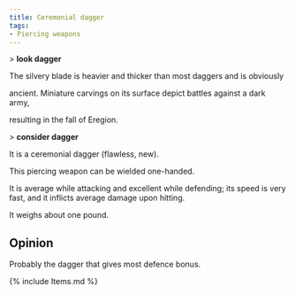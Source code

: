 ```yaml
---
title: Ceremonial dagger
tags:
- Piercing weapons
---
```


\> **look dagger**

The silvery blade is heavier and thicker than most daggers and is
obviously

ancient. Miniature carvings on its surface depict battles against a dark
army,

resulting in the fall of Eregion.

\> **consider dagger**

It is a ceremonial dagger (flawless, new).

This piercing weapon can be wielded one-handed.

It is average while attacking and excellent while defending; its speed
is very fast, and it inflicts average damage upon hitting.

It weighs about one pound.

## Opinion

Probably the dagger that gives most defence bonus.

{% include Items.md %}

